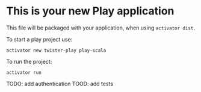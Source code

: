 This is your new Play application
=================================

This file will be packaged with your application, when using `activator dist`.

To start a play project use:
```
activator new twister-play play-scala
```

To run the project:
```
activator run
```

TODO: add authentication
TOOD: add tests